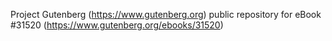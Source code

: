 Project Gutenberg (https://www.gutenberg.org) public repository for eBook #31520 (https://www.gutenberg.org/ebooks/31520)
